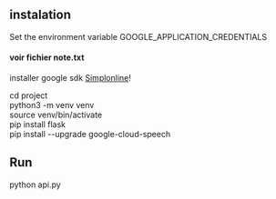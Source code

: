 ## instalation


Set the environment variable GOOGLE_APPLICATION_CREDENTIALS  
#### voir fichier note.txt
installer google sdk [Simplonline](https://cloud.google.com/sdk/docs/install)!  

cd project   
python3 -m venv venv   
source venv/bin/activate   
pip install flask   
pip install --upgrade google-cloud-speech   


## Run   

python api.py